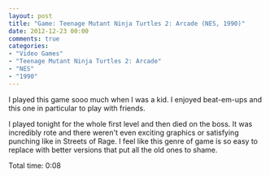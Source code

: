 ```yaml
---
layout: post
title: "Game: Teenage Mutant Ninja Turtles 2: Arcade (NES, 1990)"
date: 2012-12-23 00:00
comments: true
categories:
- "Video Games"
- "Teenage Mutant Ninja Turtles 2: Arcade"
- "NES"
- "1990"
---
```


I played this game sooo much when I was a kid. I enjoyed
beat-em-ups and this one in particular to play with friends.

I played tonight for the whole first level and then died on the
boss. It was incredibly rote and there weren't even exciting
graphics or satisfying punching like in Streets of Rage. I feel
like this genre of game is so easy to replace with better
versions that put all the old ones to shame.

Total time: 0:08
